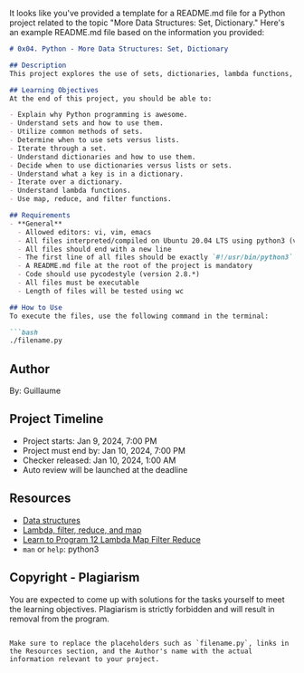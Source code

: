 It looks like you've provided a template for a README.md file for a Python project related to the topic "More Data Structures: Set, Dictionary." Here's an example README.md file based on the information you provided:

```markdown
# 0x04. Python - More Data Structures: Set, Dictionary

## Description
This project explores the use of sets, dictionaries, lambda functions, and related concepts in Python programming. It covers the most common methods of sets, when to use sets versus lists, dictionary manipulation, iterating through sets and dictionaries, and understanding lambda functions, map, reduce, and filter functions.

## Learning Objectives
At the end of this project, you should be able to:

- Explain why Python programming is awesome.
- Understand sets and how to use them.
- Utilize common methods of sets.
- Determine when to use sets versus lists.
- Iterate through a set.
- Understand dictionaries and how to use them.
- Decide when to use dictionaries versus lists or sets.
- Understand what a key is in a dictionary.
- Iterate over a dictionary.
- Understand lambda functions.
- Use map, reduce, and filter functions.

## Requirements
- **General**
  - Allowed editors: vi, vim, emacs
  - All files interpreted/compiled on Ubuntu 20.04 LTS using python3 (version 3.8.5)
  - All files should end with a new line
  - The first line of all files should be exactly `#!/usr/bin/python3`
  - A README.md file at the root of the project is mandatory
  - Code should use pycodestyle (version 2.8.*)
  - All files must be executable
  - Length of files will be tested using wc

## How to Use
To execute the files, use the following command in the terminal:

```bash
./filename.py
```

## Author
By: Guillaume

## Project Timeline
- Project starts: Jan 9, 2024, 7:00 PM
- Project must end by: Jan 10, 2024, 7:00 PM
- Checker released: Jan 10, 2024, 1:00 AM
- Auto review will be launched at the deadline

## Resources
- [Data structures](#)
- [Lambda, filter, reduce, and map](#)
- [Learn to Program 12 Lambda Map Filter Reduce](#)
- `man` or `help`: python3

## Copyright - Plagiarism
You are expected to come up with solutions for the tasks yourself to meet the learning objectives. Plagiarism is strictly forbidden and will result in removal from the program.
```

Make sure to replace the placeholders such as `filename.py`, links in the Resources section, and the Author's name with the actual information relevant to your project.
